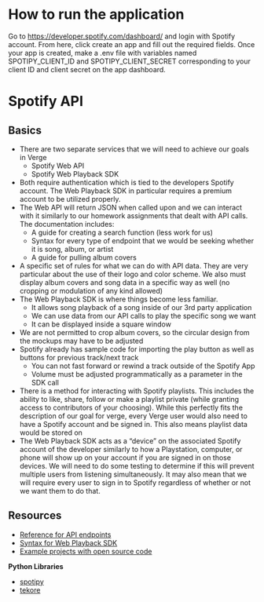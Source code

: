 # How to run the application
Go to https://developer.spotify.com/dashboard/ and login with Spotify account. From here, click create an app and fill out the required fields. Once your app is created, make a .env file with variables named SPOTIPY_CLIENT_ID and SPOTIPY_CLIENT_SECRET corresponding to your client ID and client secret on the app dashboard.
# Spotify API
## Basics
+ There are two separate services that we will need to achieve our goals in Verge
	+ Spotify Web API
	+ Spotify Web Playback SDK
+ Both require authentication which is tied to the developers Spotify account. The Web Playback SDK in particular requires a premium account to be utilized properly.
+ The Web API will return JSON when called upon and we can interact with it similarly to our homework assignments that dealt with API calls. The documentation includes:
	+ A guide for creating a search function (less work for us)
	+ Syntax for every type of endpoint that we would be seeking whether it is song, album, or artist
	+ A guide for pulling album covers
+ A specific set of rules for what we can do with API data. They are very particular about the use                                                 of their logo and color scheme. We also must display album covers and song data in a specific way as well (no cropping or modulation of any kind allowed)
+ The Web Playback SDK is where things become less familiar.
	+ It allows song playback of a song inside of our 3rd party application
	+ We can use data from our API calls to play the specific song we want
	+ It can be displayed inside a square window
+ We are not permitted to crop album covers, so the circular design from the mockups may have to be adjusted 
+ Spotify already has sample code for importing the play button as well as buttons for previous track/next track
	+ You can not fast forward or rewind a track outside of the Spotify App
	+ Volume must be adjusted programmatically as a parameter in the SDK call
+ There is a method for interacting with Spotify playlists. This includes the ability to like, share, follow or make a playlist private (while granting access to contributors of your choosing). While this perfectly fits the description of our goal for verge, every Verge user would also need to have a Spotify account and be signed in. This also means playlist data would be stored on 
+ The Web Playback SDK acts as a “device” on the associated Spotify account of the developer similarly to how a Playstation, computer, or phone will show up on your account if you are signed in on those devices. We will need to do some testing to determine if this will prevent multiple users from listening simultaneously. It may also mean that we will require every user to sign in to Spotify regardless of whether or not we want them to do that.
## Resources
+ [Reference for API endpoints](https://developer.spotify.com/documentation/web-api/reference/#/)
+ [Syntax for Web Playback SDK](https://developer.spotify.com/documentation/web-playback-sdk/reference/)
+ [Example projects with open source code](https://developer.spotify.com/community/showcase/open-source/)

**Python Libraries**
+ [spotipy](https://github.com/spotipy-dev/spotipy)
+ [tekore](https://pypi.org/project/tekore/)


